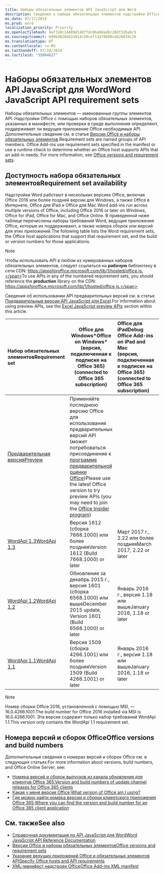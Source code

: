 ```yaml
---
title: Наборы обязательных элементов API JavaScript для Word
description: Сведения о наборе обязательных элементов надстройки Office для сборок Word
ms.date: 07/17/2019
ms.prod: word
localization_priority: Priority
ms.openlocfilehash: 4af7a9c14489d148ffdc06a68ad6c26bf326abc5
ms.sourcegitcommit: 6d9b4820a62a914c50cef13af8b80ce626034c26
ms.translationtype: HT
ms.contentlocale: ru-RU
ms.lasthandoff: 07/19/2019
ms.locfileid: "35804627"
---
```

# <a name="word-javascript-api-requirement-sets"></a><span data-ttu-id="066f2-103">Наборы обязательных элементов API JavaScript для Word</span><span class="sxs-lookup"><span data-stu-id="066f2-103">Word JavaScript API requirement sets</span></span>

<span data-ttu-id="066f2-p101">Наборы обязательных элементов — именованные группы элементов API. Надстройки Office с помощью наборов обязательных элементов, указанных в манифесте, или проверки в среде выполнения определяют, поддерживает ли ведущее приложение Office необходимые API. Дополнительные сведения см. в статье [Версии Office и наборы обязательных элементов](/office/dev/add-ins/develop/office-versions-and-requirement-sets).</span><span class="sxs-lookup"><span data-stu-id="066f2-p101">Requirement sets are named groups of API members. Office Add-ins use requirement sets specified in the manifest or use a runtime check to determine whether an Office host supports APIs that an add-in needs. For more information, see [Office versions and requirement sets](/office/dev/add-ins/develop/office-versions-and-requirement-sets).</span></span>

## <a name="requirement-set-availability"></a><span data-ttu-id="066f2-107">Доступность набора обязательных элементов</span><span class="sxs-lookup"><span data-stu-id="066f2-107">Requirement set availability</span></span>

<span data-ttu-id="066f2-108">Надстройки Word работают в нескольких версиях Office, включая Office 2016 или более поздней версии для Windows, а также Office в Интернете, Office для iPad и Office для Mac.</span><span class="sxs-lookup"><span data-stu-id="066f2-108">Word add-ins run across multiple versions of Office, including Office 2016 or later on Windows, Office for iPad, Office for Mac, and Office Online.</span></span> <span data-ttu-id="066f2-109">В приведенной ниже таблице перечислены наборы требований Word, ведущие приложения Office, которые их поддерживают, а также номера сборок или версий для этих приложений.</span><span class="sxs-lookup"><span data-stu-id="066f2-109">The following table lists the Word requirement sets, the Office host applications that support that requirement set, and the build or version numbers for those applications.</span></span>

> [!NOTE]
> <span data-ttu-id="066f2-110">Чтобы использовать API в любом из нумерованных наборов обязательных элементов, следует ссылаться на **рабочую** библиотеку в сети CDN: https://appsforoffice.microsoft.com/lib/1/hosted/office.js.</span><span class="sxs-lookup"><span data-stu-id="066f2-110">To use APIs in any of the numbered requirement sets, you should reference the **production** library on the CDN: https://appsforoffice.microsoft.com/lib/1/hosted/office.js.</span></span>
>
> <span data-ttu-id="066f2-111">Сведения об использовании API предварительных версий см. в статье [Предварительные версии API JavaScript для Excel](word-preview-apis.md).</span><span class="sxs-lookup"><span data-stu-id="066f2-111">For information about using preview APIs, see the [Excel JavaScript preview APIs](word-preview-apis.md) section within this article.</span></span>

|  <span data-ttu-id="066f2-112">Набор обязательных элементов</span><span class="sxs-lookup"><span data-stu-id="066f2-112">Requirement set</span></span>  |   <span data-ttu-id="066f2-113">Office для Windows\*</span><span class="sxs-lookup"><span data-stu-id="066f2-113">Office on Windows\*</span></span><br><span data-ttu-id="066f2-114">(версия, подключенная к подписке на Office 365)</span><span class="sxs-lookup"><span data-stu-id="066f2-114">(connected to Office 365 subscription)</span></span>  |  <span data-ttu-id="066f2-115">Office для iPad</span><span class="sxs-lookup"><span data-stu-id="066f2-115">Debug Office Add-ins on iPad and Mac</span></span><br><span data-ttu-id="066f2-116">(версия, подключенная к подписке на Office 365)</span><span class="sxs-lookup"><span data-stu-id="066f2-116">(connected to Office 365 subscription)</span></span>  |  <span data-ttu-id="066f2-117">Office для Mac</span><span class="sxs-lookup"><span data-stu-id="066f2-117">Office apps on Mac</span></span><br><span data-ttu-id="066f2-118">(версия, подключенная к подписке на Office 365)</span><span class="sxs-lookup"><span data-stu-id="066f2-118">(connected to Office 365 subscription)</span></span>  | <span data-ttu-id="066f2-119">Office в Интернете</span><span class="sxs-lookup"><span data-stu-id="066f2-119">Office on the web</span></span>  |
|:-----|-----|:-----|:-----|:-----|
| [<span data-ttu-id="066f2-120">Предварительная версия</span><span class="sxs-lookup"><span data-stu-id="066f2-120">Preview</span></span>](word-preview-apis.md) | <span data-ttu-id="066f2-121">Применяйте последнюю версию Office для использования предварительных версий API (может потребоваться присоединение к [программе предварительной оценки Office](https://products.office.com/office-insider))</span><span class="sxs-lookup"><span data-stu-id="066f2-121">Please use the latest Office version to try preview APIs (you may need to join the [Office Insider program](https://products.office.com/office-insider))</span></span> |
| [<span data-ttu-id="066f2-122">WordApi 1.3</span><span class="sxs-lookup"><span data-stu-id="066f2-122">WordApi 1.3</span></span>](word-api-1-3-requirement-set.md) | <span data-ttu-id="066f2-123">Версия 1612 (сборка 7668.1000) или более поздняя</span><span class="sxs-lookup"><span data-stu-id="066f2-123">Version 1612 (Build 7668.1000) or later</span></span>| <span data-ttu-id="066f2-124">Март 2017 г., 2.22 или более поздняя</span><span class="sxs-lookup"><span data-stu-id="066f2-124">March 2017, 2.22 or later</span></span> | <span data-ttu-id="066f2-125">Март 2017 г., 15.32 или более поздняя</span><span class="sxs-lookup"><span data-stu-id="066f2-125">March 2017, 15.32 or later</span></span>| <span data-ttu-id="066f2-126">Март 2017 г.</span><span class="sxs-lookup"><span data-stu-id="066f2-126">March 2017</span></span> |
| [<span data-ttu-id="066f2-127">WordApi 1.2</span><span class="sxs-lookup"><span data-stu-id="066f2-127">WordApi 1.2</span></span>](word-api-1-2-requirement-set.md) | <span data-ttu-id="066f2-128">Обновление за декабрь 2015 г., версия 1601 (сборка 6568.1000) или выше</span><span class="sxs-lookup"><span data-stu-id="066f2-128">December 2015 update, Version 1601 (Build 6568.1000) or later</span></span> | <span data-ttu-id="066f2-129">Январь 2016 г., версия 1.18 или выше</span><span class="sxs-lookup"><span data-stu-id="066f2-129">January 2016, 1.18 or later</span></span> | <span data-ttu-id="066f2-130">Январь 2016 г., версия 15.19 или выше</span><span class="sxs-lookup"><span data-stu-id="066f2-130">January 2016, 15.19 or later</span></span>| <span data-ttu-id="066f2-131">Сентябрь 2016 г.</span><span class="sxs-lookup"><span data-stu-id="066f2-131">September 2016</span></span> |
| [<span data-ttu-id="066f2-132">WordApi 1.1</span><span class="sxs-lookup"><span data-stu-id="066f2-132">WordApi 1.1</span></span>](word-api-1-1-requirement-set.md) | <span data-ttu-id="066f2-133">Версия 1509 (сборка 4266.1001) или более поздняя</span><span class="sxs-lookup"><span data-stu-id="066f2-133">Version 1509 (Build 4266.1001) or later</span></span>| <span data-ttu-id="066f2-134">Январь 2016 г., версия 1.18 или выше</span><span class="sxs-lookup"><span data-stu-id="066f2-134">January 2016, 1.18 or later</span></span> | <span data-ttu-id="066f2-135">Январь 2016 г., версия 15.19 или выше</span><span class="sxs-lookup"><span data-stu-id="066f2-135">January 2016, 15.19 or later</span></span>| <span data-ttu-id="066f2-136">Сентябрь 2016 г.</span><span class="sxs-lookup"><span data-stu-id="066f2-136">September 2016</span></span> |

> [!NOTE]
> <span data-ttu-id="066f2-137">Номер сборки Office 2016, установленной с помощью MSI, — 16.0.4266.1001.</span><span class="sxs-lookup"><span data-stu-id="066f2-137">The build number for Office 2016 installed via MSI is 16.0.4266.1001.</span></span> <span data-ttu-id="066f2-138">Эта версия содержит только набор требований WordApi 1.1.</span><span class="sxs-lookup"><span data-stu-id="066f2-138">This version only contains the WordApi 1.1 requirement set.</span></span>

## <a name="office-versions-and-build-numbers"></a><span data-ttu-id="066f2-139">Номера версий и сборок Office</span><span class="sxs-lookup"><span data-stu-id="066f2-139">Office versions and build numbers</span></span>

<span data-ttu-id="066f2-140">Дополнительные сведения о номерах версий и сборок Office см. в следующих статьях:</span><span class="sxs-lookup"><span data-stu-id="066f2-140">For more information about versions, build numbers, and Office Online Server, see:</span></span>

- <span data-ttu-id="066f2-141">[Номера версий и сборок выпусков из канала обновления для клиентов Office 365](https://support.office.com/article/version-and-build-numbers-of-update-channel-releases-ae942449-1fca-4484-898b-a933ea23def7);</span><span class="sxs-lookup"><span data-stu-id="066f2-141">[Version and build numbers of update channel releases for Office 365 clients](https://support.office.com/article/version-and-build-numbers-of-update-channel-releases-ae942449-1fca-4484-898b-a933ea23def7)</span></span>
- <span data-ttu-id="066f2-142">[Какая у меня версия Office](https://support.office.com/article/What-version-of-Office-am-I-using-932788b8-a3ce-44bf-bb09-e334518b8b19);</span><span class="sxs-lookup"><span data-stu-id="066f2-142">[What version of Office am I using?](https://support.office.com/article/What-version-of-Office-am-I-using-932788b8-a3ce-44bf-bb09-e334518b8b19)</span></span>
- <span data-ttu-id="066f2-143">[Где можно найти номера версии и сборки клиентского приложения Office 365](https://support.office.com/article/version-and-build-numbers-of-update-channel-releases-ae942449-1fca-4484-898b-a933ea23def7);</span><span class="sxs-lookup"><span data-stu-id="066f2-143">[Where you can find the version and build number for an Office 365 client application](https://support.office.com/article/version-and-build-numbers-of-update-channel-releases-ae942449-1fca-4484-898b-a933ea23def7)</span></span>

## <a name="see-also"></a><span data-ttu-id="066f2-144">См. также</span><span class="sxs-lookup"><span data-stu-id="066f2-144">See also</span></span>

- [<span data-ttu-id="066f2-145">Справочная документация по API JavaScript для Word</span><span class="sxs-lookup"><span data-stu-id="066f2-145">Word JavaScript API Reference Documentation</span></span>](/javascript/api/word)
- [<span data-ttu-id="066f2-146">Версии Office и наборы обязательных элементов</span><span class="sxs-lookup"><span data-stu-id="066f2-146">Office versions and requirement sets</span></span>](/office/dev/add-ins/develop/office-versions-and-requirement-sets)
- [<span data-ttu-id="066f2-147">Указание ведущих приложений Office и обязательных элементов API</span><span class="sxs-lookup"><span data-stu-id="066f2-147">Specify Office hosts and API requirements</span></span>](/office/dev/add-ins/develop/specify-office-hosts-and-api-requirements)
- [<span data-ttu-id="066f2-148">XML-манифест надстроек Office</span><span class="sxs-lookup"><span data-stu-id="066f2-148">Office Add-ins XML manifest</span></span>](/office/dev/add-ins/develop/add-in-manifests)
